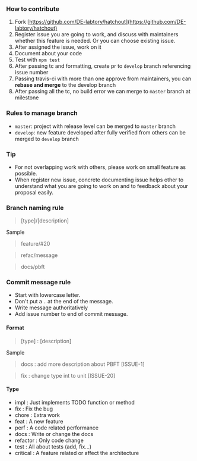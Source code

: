 ### How to contribute

1. Fork [https://github.com/DE-labtory/hatchout](https://github.com/DE-labtory/hatchout)
2. Register issue you are going to work, and discuss with maintainers whether this feature is needed. Or you can choose existing issue.
3. After assigned the issue, work on it
4. Document about your code
5. Test with `npm test`
6. After passing tc and formatting, create pr to `develop` branch referencing issue number
8. Passing travis-ci with more than one approve from maintainers, you can **rebase and merge** to the develop branch
9. After passing all the tc, no build error we can merge to `master` branch at milestone

### Rules to manage branch

* `master`: project with release level can be merged to `master` branch
* `develop`: new feature developed after fully verified from others can be merged to `develop` branch

### Tip

* For not overlapping work with others, please work on small feature as possible.
* When register new issue, concrete documenting issue helps other to understand what you are going to work on and to feedback about your proposal easily.

### Branch naming rule

> [type]/[description]

Sample

> feature/#20

> refac/message

> docs/pbft


### Commit message rule

* Start with lowercase letter.  
* Don't put a `.` at the end of the message.
* Write message authoritatively
* Add issue number to end of commit message.

#### Format

> [type] : [description]

Sample

> docs : add more description about PBFT [ISSUE-1]

> fix : change type int to unit [ISSUE-20]


#### Type

- impl : Just implements TODO function or method
- fix : Fix the bug
- chore : Extra work
- feat : A new feature
- perf : A code related performance
- docs : Write or change the docs
- refactor : Only code change 
- test : All about tests (add, fix...)
- critical : A feature related or affect the architecture
